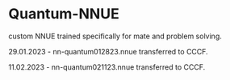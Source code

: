 # Quantum-NNUE
custom NNUE trained specifically for mate and problem solving.

29.01.2023 - nn-quantum012823.nnue transferred to CCCF.

11.02.2023 - nn-quantum021123.nnue transferred to CCCF.
